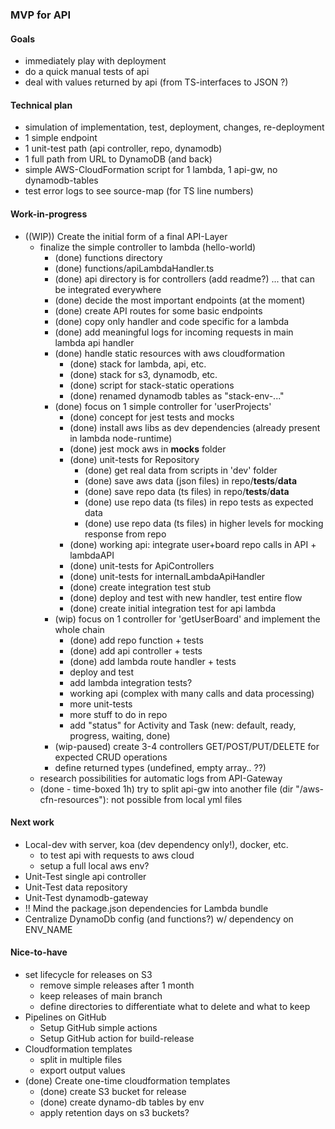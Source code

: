 ### MVP for API

#### Goals
- immediately play with deployment
- do a quick manual tests of api
- deal with values returned by api (from TS-interfaces to JSON ?)


#### Technical plan
- simulation of implementation, test, deployment, changes, re-deployment
- 1 simple endpoint
- 1 unit-test path (api controller, repo, dynamodb)
- 1 full path from URL to DynamoDB (and back)
- simple AWS-CloudFormation script for 1 lambda, 1 api-gw, no dynamodb-tables
- test error logs to see source-map (for TS line numbers)

#### Work-in-progress
- ((WIP)) Create the initial form of a final API-Layer
  - finalize the simple controller to lambda (hello-world)
    - (done) functions directory
    - (done) functions/apiLambdaHandler.ts
    - (done) api directory is for controllers (add readme?) ... that can be integrated everywhere
    - (done) decide the most important endpoints (at the moment)
    - (done) create API routes for some basic endpoints
    - (done) copy only handler and code specific for a lambda
    - (done) add meaningful logs for incoming requests in main lambda api handler
    - (done) handle static resources with aws cloudformation
      - (done) stack for lambda, api, etc.
      - (done) stack for s3, dynamodb, etc.
      - (done) script for stack-static operations
      - (done) renamed dynamodb tables as "stack-env-..."
    - (done) focus on 1 simple controller for 'userProjects'
      - (done) concept for jest tests and mocks
      - (done) install aws libs as dev dependencies (already present in lambda node-runtime)
      - (done) jest mock aws in __mocks__ folder
      - (done) unit-tests for Repository
        - (done) get real data from scripts in 'dev' folder
        - (done) save aws data (json files) in repo/__tests__/__data__
        - (done) save repo data (ts files) in repo/__tests__/__data__
        - (done) use repo data (ts files) in repo tests as expected data
        - (done) use repo data (ts files) in higher levels for mocking response from repo
      - (done) working api: integrate user+board repo calls in API + lambdaAPI
      - (done) unit-tests for ApiControllers
      - (done) unit-tests for internalLambdaApiHandler
      - (done) create integration test stub
      - (done) deploy and test with new handler, test entire flow
      - (done) create initial integration test for api lambda
    - (wip) focus on 1 controller for 'getUserBoard' and implement the whole chain
      - (done) add repo function + tests
      - (done) add api controller + tests
      - (done) add lambda route handler + tests
      - deploy and test
      - add lambda integration tests?
      - working api (complex with many calls and data processing)
      - more unit-tests
      - more stuff to do in repo
      - add "status" for Activity and Task (new: default, ready, progress, waiting, done)
    - (wip-paused) create 3-4 controllers GET/POST/PUT/DELETE for expected CRUD operations
    - define returned types (undefined, empty array.. ??)
  - research possibilities for automatic logs from API-Gateway
  - (done - time-boxed 1h) try to split api-gw into another file (dir "/aws-cfn-resources"): not possible from local yml files

#### Next work
- Local-dev with server, koa (dev dependency only!), docker, etc.
  - to test api with requests to aws cloud
  - setup a full local aws env?
- Unit-Test single api controller
- Unit-Test data repository
- Unit-Test dynamodb-gateway
- !! Mind the package.json dependencies for Lambda bundle
- Centralize DynamoDb config (and functions?) w/ dependency on ENV_NAME


#### Nice-to-have
- set lifecycle for releases on S3
  - remove simple releases after 1 month
  - keep releases of main branch
  - define directories to differentiate what to delete and what to keep
- Pipelines on GitHub
  - Setup GitHub simple actions
  - Setup GitHub action for build-release
- Cloudformation templates
  - split in multiple files
  - export output values
- (done) Create one-time cloudformation templates
  - (done) create S3 bucket for release
  - (done) create dynamo-db tables by env
  - apply retention days on s3 buckets?